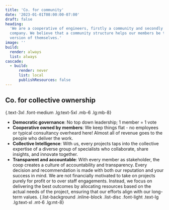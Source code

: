 ```yaml
---
title: 'Co. for community'
date: '2023-01-01T08:00:00-07:00'
draft: false
heading:
  'We are a cooperative of engineers, firstly a community and secondly a
  company. We believe that a community structure helps our members be the best
  version of themselves.'
image: ''
build:
  render: always
  list: always
cascade:
  - build:
      render: never
      list: local
      publishResources: false
---
```


## Co. for collective ownership

{.text-3xl .font-medium .lg:text-5xl .mb-6 .lg:mb-8}

- **Democratic governance**: No top down leadership; 1 member = 1 vote
- **Cooperative owned by members**: We keep things flat - no employees or
  typical consultancy overheard here! Almost all of revenue goes to the people
  who deliver the work.
- **Collective Intelligence**: With us, every projects taps into the collective
  expertise of a diverse group of specialists who collaborate, share insights,
  and innovate together.
- **Transparent and accountable**: With every member as stakeholder, the coop
  creates a culture of accountability and transparency. Every decision and
  recommendation is made with both our reputation and your success in mind. We
  are not financially motivated to take on projects purely for profit or to over
  staff engagements. Instead, we focus on delivering the best outcomes by
  allocating resources based on the actual needs of the project, ensuring that
  our efforts align with our long-term values. {.list-background .inline-block
  .list-disc .font-light .text-lg .lg:text-xl .mt-6 .lg:mt-8}
